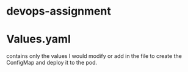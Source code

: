 # devops-assignment

# Values.yaml 
contains only the values I would modify or add in the file to create the ConfigMap and deploy it to the pod. 
